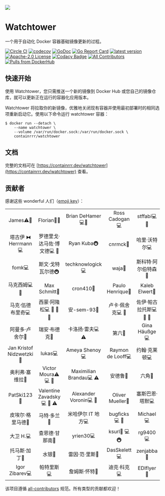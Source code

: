 ![](https://raw.githubusercontent.com/containrrr/watchtower/main/logo.png)

# Watchtower

一个用于自动化 Docker 容器基础镜像更新的过程。

[![Circle CI](https://circleci.com/gh/containrrr/watchtower.svg?style=shield)](https://circleci.com/gh/containrrr/watchtower) [![codecov](https://codecov.io/gh/containrrr/watchtower/branch/main/graph/badge.svg)](https://codecov.io/gh/containrrr/watchtower) [![GoDoc](https://godoc.org/github.com/containrrr/watchtower?status.svg)](https://godoc.org/github.com/containrrr/watchtower) [![Go Report Card](https://goreportcard.com/badge/github.com/containrrr/watchtower)](https://goreportcard.com/report/github.com/containrrr/watchtower) [![latest version](https://img.shields.io/github/tag/containrrr/watchtower.svg)](https://github.com/containrrr/watchtower/releases) [![Apache-2.0 License](https://img.shields.io/github/license/containrrr/watchtower.svg)](https://www.apache.org/licenses/LICENSE-2.0) [![Codacy Badge](https://app.codacy.com/project/badge/Grade/1c48cfb7646d4009aa8c6f71287670b8)](https://www.codacy.com/gh/containrrr/watchtower/dashboard?utm_source=github.com&utm_medium=referral&utm_content=containrrr/watchtower&utm_campaign=Badge_Grade) [![All Contributors](https://img.shields.io/github/all-contributors/containrrr/watchtower)](#contributors) [![Pulls from DockerHub](https://img.shields.io/docker/pulls/containrrr/watchtower.svg)](https://hub.docker.com/r/containrrr/watchtower)

## 快速开始

使用 Watchtower，您只需推送一个新的镜像到 Docker Hub 或您自己的镜像仓库，就可以更新正在运行的容器化应用版本。

Watchtower 将拉取你的新镜像，优雅地关闭现有容器并使用最初部署时的相同选项重新启动它。使用以下命令运行 watchtower 容器：

```
$ docker run --detach \
    --name watchtower \
    --volume /var/run/docker.sock:/var/run/docker.sock \
    containrrr/watchtower
```

## 文档

完整的文档可在 [https://containrrr.dev/watchtower](https://containrrr.dev/watchtower) 查看。

## 贡献者

感谢这些 wonderful 人们（[emoji key](https://allcontributors.org/docs/en/emoji-key)）：

<table data-immersive-translate-walked="1aa6c214-a7ac-45b0-8712-ad7a21530e81"><tbody data-immersive-translate-walked="1aa6c214-a7ac-45b0-8712-ad7a21530e81"><tr data-immersive-translate-walked="1aa6c214-a7ac-45b0-8712-ad7a21530e81"><td style="text-align: center;" data-immersive-translate-walked="1aa6c214-a7ac-45b0-8712-ad7a21530e81" data-immersive-translate-paragraph="1">James⚠️🤔</td><td style="text-align: center;" data-immersive-translate-walked="1aa6c214-a7ac-45b0-8712-ad7a21530e81" data-immersive-translate-paragraph="1">Florian👀📖</td><td style="text-align: center;" data-immersive-translate-walked="1aa6c214-a7ac-45b0-8712-ad7a21530e81" data-immersive-translate-paragraph="1">Brian DeHamer💻🚧</td><td style="text-align: center;" data-immersive-translate-walked="1aa6c214-a7ac-45b0-8712-ad7a21530e81">Ross Cadogan💻</td><td style="text-align: center;" data-immersive-translate-walked="1aa6c214-a7ac-45b0-8712-ad7a21530e81" data-immersive-translate-paragraph="1">stffabi💻🚧</td><td style="text-align: center;" data-immersive-translate-walked="1aa6c214-a7ac-45b0-8712-ad7a21530e81">奥斯汀📖</td><td style="text-align: center;" data-immersive-translate-walked="1aa6c214-a7ac-45b0-8712-ad7a21530e81" data-immersive-translate-paragraph="1">大卫·加德纳👀 📖</td></tr><tr data-immersive-translate-walked="1aa6c214-a7ac-45b0-8712-ad7a21530e81"><td style="text-align: center;" data-immersive-translate-walked="1aa6c214-a7ac-45b0-8712-ad7a21530e81">塔古伊 ⧓ Herrmann💻</td><td style="text-align: center;" data-immersive-translate-walked="1aa6c214-a7ac-45b0-8712-ad7a21530e81" data-immersive-translate-paragraph="1">罗德里戈·达马佐·博文德💻 📖</td><td style="text-align: center;" data-immersive-translate-walked="1aa6c214-a7ac-45b0-8712-ad7a21530e81">Ryan Kuba🚇</td><td style="text-align: center;" data-immersive-translate-walked="1aa6c214-a7ac-45b0-8712-ad7a21530e81">cnrmck📖</td><td style="text-align: center;" data-immersive-translate-walked="1aa6c214-a7ac-45b0-8712-ad7a21530e81">哈里·沃特尔💻</td><td style="text-align: center;" data-immersive-translate-walked="1aa6c214-a7ac-45b0-8712-ad7a21530e81">罗博泰克斯📖</td><td style="text-align: center;" data-immersive-translate-walked="1aa6c214-a7ac-45b0-8712-ad7a21530e81">杰拉尔德·帕佩📖</td></tr><tr data-immersive-translate-walked="1aa6c214-a7ac-45b0-8712-ad7a21530e81"><td style="text-align: center;" data-immersive-translate-walked="1aa6c214-a7ac-45b0-8712-ad7a21530e81">fomk💻</td><td style="text-align: center;" data-immersive-translate-walked="1aa6c214-a7ac-45b0-8712-ad7a21530e81">斯文·戈特瓦尔德🚇</td><td style="text-align: center;" data-immersive-translate-walked="1aa6c214-a7ac-45b0-8712-ad7a21530e81">techknowlogick💻</td><td style="text-align: center;" data-immersive-translate-walked="1aa6c214-a7ac-45b0-8712-ad7a21530e81">waja📖</td><td style="text-align: center;" data-immersive-translate-walked="1aa6c214-a7ac-45b0-8712-ad7a21530e81">斯科特·阿尔伯特森📖</td><td style="text-align: center;" data-immersive-translate-walked="1aa6c214-a7ac-45b0-8712-ad7a21530e81">杰森·胡德斯顿📖</td><td style="text-align: center;" data-immersive-translate-walked="1aa6c214-a7ac-45b0-8712-ad7a21530e81">纳普斯特💻</td></tr><tr data-immersive-translate-walked="1aa6c214-a7ac-45b0-8712-ad7a21530e81"><td style="text-align: center;" data-immersive-translate-walked="1aa6c214-a7ac-45b0-8712-ad7a21530e81" data-immersive-translate-paragraph="1">马克西姆💻 📖</td><td style="text-align: center;" data-immersive-translate-walked="1aa6c214-a7ac-45b0-8712-ad7a21530e81">Max Schmitt📖</td><td style="text-align: center;" data-immersive-translate-walked="1aa6c214-a7ac-45b0-8712-ad7a21530e81">cron410📖</td><td style="text-align: center;" data-immersive-translate-walked="1aa6c214-a7ac-45b0-8712-ad7a21530e81">Paulo Henrique📖</td><td style="text-align: center;" data-immersive-translate-walked="1aa6c214-a7ac-45b0-8712-ad7a21530e81">Kaleb Elwert📖</td><td style="text-align: center;" data-immersive-translate-walked="1aa6c214-a7ac-45b0-8712-ad7a21530e81">比尔·巴特勒📖</td><td style="text-align: center;" data-immersive-translate-walked="1aa6c214-a7ac-45b0-8712-ad7a21530e81">马里奥·塔克💻</td></tr><tr data-immersive-translate-walked="1aa6c214-a7ac-45b0-8712-ad7a21530e81"><td style="text-align: center;" data-immersive-translate-walked="1aa6c214-a7ac-45b0-8712-ad7a21530e81">马克·伍德布里奇💻</td><td style="text-align: center;" data-immersive-translate-walked="1aa6c214-a7ac-45b0-8712-ad7a21530e81" data-immersive-translate-paragraph="1">西蒙·阿隆松💻 🚧 👀 📖</td><td style="text-align: center;" data-immersive-translate-walked="1aa6c214-a7ac-45b0-8712-ad7a21530e81">安-sem-93📖</td><td style="text-align: center;" data-immersive-translate-walked="1aa6c214-a7ac-45b0-8712-ad7a21530e81" data-immersive-translate-paragraph="1">卢卡·佩舍克💻 📖</td><td style="text-align: center;" data-immersive-translate-walked="1aa6c214-a7ac-45b0-8712-ad7a21530e81" data-immersive-translate-paragraph="1">佐伊·帕古拉托斯💻 👀 🚧</td><td style="text-align: center;" data-immersive-translate-walked="1aa6c214-a7ac-45b0-8712-ad7a21530e81">Alexandre Menif💻</td><td style="text-align: center;" data-immersive-translate-walked="1aa6c214-a7ac-45b0-8712-ad7a21530e81">Andrey📖</td></tr><tr data-immersive-translate-walked="1aa6c214-a7ac-45b0-8712-ad7a21530e81"><td style="text-align: center;" data-immersive-translate-walked="1aa6c214-a7ac-45b0-8712-ad7a21530e81">阿曼多·卢舍尔📖</td><td style="text-align: center;" data-immersive-translate-walked="1aa6c214-a7ac-45b0-8712-ad7a21530e81">瑞安·布德克📖</td><td style="text-align: center;" data-immersive-translate-walked="1aa6c214-a7ac-45b0-8712-ad7a21530e81" data-immersive-translate-paragraph="1">卡洛扬·雷夫💻 ⚠️</td><td style="text-align: center;" data-immersive-translate-walked="1aa6c214-a7ac-45b0-8712-ad7a21530e81">第六📖</td><td style="text-align: center;" data-immersive-translate-walked="1aa6c214-a7ac-45b0-8712-ad7a21530e81">Gina Häußge💻</td><td style="text-align: center;" data-immersive-translate-walked="1aa6c214-a7ac-45b0-8712-ad7a21530e81">Max H.💻</td><td style="text-align: center;" data-immersive-translate-walked="1aa6c214-a7ac-45b0-8712-ad7a21530e81">朴智孔📖</td></tr><tr data-immersive-translate-walked="1aa6c214-a7ac-45b0-8712-ad7a21530e81"><td style="text-align: center;" data-immersive-translate-walked="1aa6c214-a7ac-45b0-8712-ad7a21530e81">Jan Kristof Nidzwetzki📖</td><td style="text-align: center;" data-immersive-translate-walked="1aa6c214-a7ac-45b0-8712-ad7a21530e81">lukas💻</td><td style="text-align: center;" data-immersive-translate-walked="1aa6c214-a7ac-45b0-8712-ad7a21530e81">Ameya Shenoy💻</td><td style="text-align: center;" data-immersive-translate-walked="1aa6c214-a7ac-45b0-8712-ad7a21530e81">Raymon de Looff💻</td><td style="text-align: center;" data-immersive-translate-walked="1aa6c214-a7ac-45b0-8712-ad7a21530e81">约翰·克莱顿💻</td><td style="text-align: center;" data-immersive-translate-walked="1aa6c214-a7ac-45b0-8712-ad7a21530e81">Germs2004📖</td><td style="text-align: center;" data-immersive-translate-walked="1aa6c214-a7ac-45b0-8712-ad7a21530e81">卢卡斯·威尔布格尔💻</td></tr><tr data-immersive-translate-walked="1aa6c214-a7ac-45b0-8712-ad7a21530e81"><td style="text-align: center;" data-immersive-translate-walked="1aa6c214-a7ac-45b0-8712-ad7a21530e81">奥利弗·塞维拉📖</td><td style="text-align: center;" data-immersive-translate-walked="1aa6c214-a7ac-45b0-8712-ad7a21530e81" data-immersive-translate-paragraph="1">Victor Moura⚠️ 💻 📖</td><td style="text-align: center;" data-immersive-translate-walked="1aa6c214-a7ac-45b0-8712-ad7a21530e81" data-immersive-translate-paragraph="1">Maximilian Brandau💻 ⚠️</td><td style="text-align: center;" data-immersive-translate-walked="1aa6c214-a7ac-45b0-8712-ad7a21530e81">安德鲁📖</td><td style="text-align: center;" data-immersive-translate-walked="1aa6c214-a7ac-45b0-8712-ad7a21530e81">六角📖</td><td style="text-align: center;" data-immersive-translate-walked="1aa6c214-a7ac-45b0-8712-ad7a21530e81" data-immersive-translate-paragraph="1">尼尔斯·马森📖 💻</td><td style="text-align: center;" data-immersive-translate-walked="1aa6c214-a7ac-45b0-8712-ad7a21530e81" data-immersive-translate-paragraph="1">阿 rne jørgensen⚠️ 👀</td></tr><tr data-immersive-translate-walked="1aa6c214-a7ac-45b0-8712-ad7a21530e81"><td style="text-align: center;" data-immersive-translate-walked="1aa6c214-a7ac-45b0-8712-ad7a21530e81">PatSki123📖</td><td style="text-align: center;" data-immersive-translate-walked="1aa6c214-a7ac-45b0-8712-ad7a21530e81" data-immersive-translate-paragraph="1">Valentine Zavadsky💻 📖 ⚠️</td><td style="text-align: center;" data-immersive-translate-walked="1aa6c214-a7ac-45b0-8712-ad7a21530e81" data-immersive-translate-paragraph="1">Alexander Voronin💻 🐛</td><td style="text-align: center;" data-immersive-translate-walked="1aa6c214-a7ac-45b0-8712-ad7a21530e81">Oliver Mueller📖</td><td style="text-align: center;" data-immersive-translate-walked="1aa6c214-a7ac-45b0-8712-ad7a21530e81">塞斯巴恩·塔默💻</td><td style="text-align: center;" data-immersive-translate-walked="1aa6c214-a7ac-45b0-8712-ad7a21530e81">miosame📖</td><td style="text-align: center;" data-immersive-translate-walked="1aa6c214-a7ac-45b0-8712-ad7a21530e81" data-immersive-translate-paragraph="1">Andrew Metzger🐛 💡</td></tr><tr data-immersive-translate-walked="1aa6c214-a7ac-45b0-8712-ad7a21530e81"><td style="text-align: center;" data-immersive-translate-walked="1aa6c214-a7ac-45b0-8712-ad7a21530e81">皮埃尔·格里马德📖</td><td style="text-align: center;" data-immersive-translate-walked="1aa6c214-a7ac-45b0-8712-ad7a21530e81">马特·多兰📖</td><td style="text-align: center;" data-immersive-translate-walked="1aa6c214-a7ac-45b0-8712-ad7a21530e81">米哈伊尔 IT 地方💻</td><td style="text-align: center;" data-immersive-translate-walked="1aa6c214-a7ac-45b0-8712-ad7a21530e81" data-immersive-translate-paragraph="1">bugficks💻 📖</td><td style="text-align: center;" data-immersive-translate-walked="1aa6c214-a7ac-45b0-8712-ad7a21530e81">Michael💻</td><td style="text-align: center;" data-immersive-translate-walked="1aa6c214-a7ac-45b0-8712-ad7a21530e81">D. Domig📖</td><td style="text-align: center;" data-immersive-translate-walked="1aa6c214-a7ac-45b0-8712-ad7a21530e81">Ben Osheroff💻</td></tr><tr data-immersive-translate-walked="1aa6c214-a7ac-45b0-8712-ad7a21530e81"><td style="text-align: center;" data-immersive-translate-walked="1aa6c214-a7ac-45b0-8712-ad7a21530e81">大卫 H.💻</td><td style="text-align: center;" data-immersive-translate-walked="1aa6c214-a7ac-45b0-8712-ad7a21530e81">查恩德·甘那南📖</td><td style="text-align: center;" data-immersive-translate-walked="1aa6c214-a7ac-45b0-8712-ad7a21530e81">yrien30💻</td><td style="text-align: center;" data-immersive-translate-walked="1aa6c214-a7ac-45b0-8712-ad7a21530e81" data-immersive-translate-paragraph="1">ksurl📖 💻 🚇</td><td style="text-align: center;" data-immersive-translate-walked="1aa6c214-a7ac-45b0-8712-ad7a21530e81">rg9400💻</td><td style="text-align: center;" data-immersive-translate-walked="1aa6c214-a7ac-45b0-8712-ad7a21530e81">Turtle Kalus💻</td><td style="text-align: center;" data-immersive-translate-walked="1aa6c214-a7ac-45b0-8712-ad7a21530e81">Srihari Thalla📖</td></tr><tr data-immersive-translate-walked="1aa6c214-a7ac-45b0-8712-ad7a21530e81"><td style="text-align: center;" data-immersive-translate-walked="1aa6c214-a7ac-45b0-8712-ad7a21530e81">托马斯·加丁📖</td><td style="text-align: center;" data-immersive-translate-walked="1aa6c214-a7ac-45b0-8712-ad7a21530e81">水银📖</td><td style="text-align: center;" data-immersive-translate-walked="1aa6c214-a7ac-45b0-8712-ad7a21530e81">雷因·范·里斯📖</td><td style="text-align: center;" data-immersive-translate-walked="1aa6c214-a7ac-45b0-8712-ad7a21530e81">DasSkelett💻</td><td style="text-align: center;" data-immersive-translate-walked="1aa6c214-a7ac-45b0-8712-ad7a21530e81">zenjabba📖</td><td style="text-align: center;" data-immersive-translate-walked="1aa6c214-a7ac-45b0-8712-ad7a21530e81">Dan Quan📖</td><td style="text-align: center;" data-immersive-translate-walked="1aa6c214-a7ac-45b0-8712-ad7a21530e81">modem7📖</td></tr><tr data-immersive-translate-walked="1aa6c214-a7ac-45b0-8712-ad7a21530e81"><td style="text-align: center;" data-immersive-translate-walked="1aa6c214-a7ac-45b0-8712-ad7a21530e81">Igor Zibarev💻</td><td style="text-align: center;" data-immersive-translate-walked="1aa6c214-a7ac-45b0-8712-ad7a21530e81">帕特里斯💻</td><td style="text-align: center;" data-immersive-translate-walked="1aa6c214-a7ac-45b0-8712-ad7a21530e81">詹姆斯·怀特📖</td><td style="text-align: center;" data-immersive-translate-walked="1aa6c214-a7ac-45b0-8712-ad7a21530e81">迪克·科克💻</td><td style="text-align: center;" data-immersive-translate-walked="1aa6c214-a7ac-45b0-8712-ad7a21530e81">EDIflyer📖</td><td style="text-align: center;" data-immersive-translate-walked="1aa6c214-a7ac-45b0-8712-ad7a21530e81">Jauder Ho💻</td><td style="text-align: center;" data-immersive-translate-walked="1aa6c214-a7ac-45b0-8712-ad7a21530e81">Tamal Das 📖</td></tr></tbody><tfoot data-immersive-translate-walked="1aa6c214-a7ac-45b0-8712-ad7a21530e81"></tfoot></table>

该项目遵循 [all-contributors](https://github.com/all-contributors/all-contributors) 规范。所有类型的贡献都欢迎！
